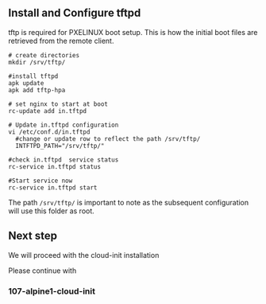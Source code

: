 ## Install and Configure tftpd
tftp is required for PXELINUX boot setup.
This is how the initial boot files are retrieved from the remote client.

```
# create directories
mkdir /srv/tftp/

#install tftpd 
apk update
apk add tftp-hpa

# set nginx to start at boot
rc-update add in.tftpd

# Update in.tftpd configuration
vi /etc/conf.d/in.tftpd
  #change or update row to reflect the path /srv/tftp/
  INTFTPD_PATH="/srv/tftp/"

#check in.tftpd  service status
rc-service in.tftpd status

#Start service now
rc-service in.tftpd start
```

The path `/srv/tftp/` is important to note as the subsequent configuration will use this folder as root.

## Next step

We will proceed with the cloud-init installation 

Please continue with 
### 107-alpine1-cloud-init
